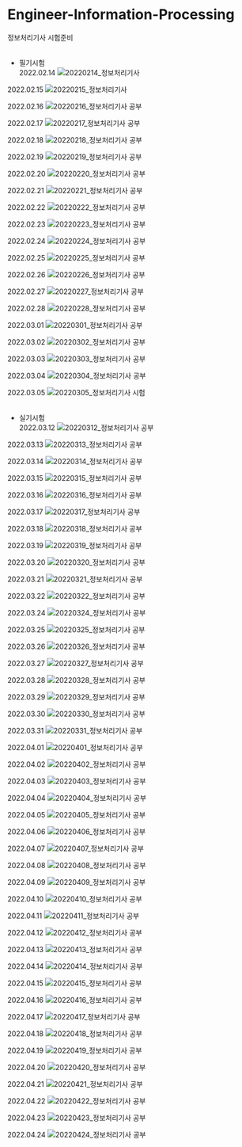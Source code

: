 # Engineer-Information-Processing
정보처리기사 시험준비
<br/><br/>

- 필기시험<br/>
2022.02.14
![20220214_정보처리기사](https://user-images.githubusercontent.com/83276757/154078156-825862db-45fa-4e70-a02a-e053b3e77768.jpg)

2022.02.15
![20220215_정보처리기사](https://user-images.githubusercontent.com/83276757/154077934-87ed51b7-e51f-4c6e-9db2-6f320207202a.jpg)

2022.02.16
![20220216_정보처리기사 공부](https://user-images.githubusercontent.com/83276757/154306357-81a01ec1-5706-405b-9071-5078d6f3e28c.jpg)

2022.02.17
![20220217_정보처리기사 공부](https://user-images.githubusercontent.com/83276757/154706002-11da7f0f-b7dc-4e65-9704-b3bd34fb8402.jpg)

2022.02.18
![20220218_정보처리기사 공부](https://user-images.githubusercontent.com/83276757/154706036-88f1f87f-e864-44e6-9362-5c9ecc8f6dc0.jpg)

2022.02.19
![20220219_정보처리기사 공부](https://user-images.githubusercontent.com/83276757/154811953-19dec16d-8208-4776-9d74-3cfa858b8514.jpg)

2022.02.20
![20220220_정보처리기사 공부](https://user-images.githubusercontent.com/83276757/154845650-70e232f6-202e-4bf8-b63f-5cd2ef9f5642.jpg)

2022.02.21
![20220221_정보처리기사 공부](https://user-images.githubusercontent.com/83276757/154989822-5efbec4d-31d8-4c02-8c5f-a8642ce20ba6.jpg)

2022.02.22
![20220222_정보처리기사 공부](https://user-images.githubusercontent.com/83276757/155151978-9a7f4773-07a7-44f2-a018-282632e71566.jpg)

2022.02.23
![20220223_정보처리기사 공부](https://user-images.githubusercontent.com/83276757/155337055-f53aee53-b6d3-4297-b34c-1fc200c1dbcd.jpg)


2022.02.24
![20220224_정보처리기사 공부](https://user-images.githubusercontent.com/83276757/155568011-9f7a74b2-e8ef-46c6-afbe-b304183146e5.jpg)

2022.02.25
![20220225_정보처리기사 공부](https://user-images.githubusercontent.com/83276757/155671661-904081d1-5432-4ec1-a619-ceb7650a4cce.jpg)

2022.02.26
![20220226_정보처리기사 공부](https://user-images.githubusercontent.com/83276757/155829345-a779c135-31d3-41f7-a37c-e59f548e2b90.jpg)

2022.02.27
![20220227_정보처리기사 공부](https://user-images.githubusercontent.com/83276757/155890222-d5e7656f-2799-44f4-a44b-25835d19e97d.jpg)

2022.02.28
![20220228_정보처리기사 공부](https://user-images.githubusercontent.com/83276757/155983787-d97410bd-89e6-47f1-a34a-5f47ab94e7bd.jpg)

2022.03.01
![20220301_정보처리기사 공부](https://user-images.githubusercontent.com/83276757/156138824-48e0a9ba-7fe2-41b0-8a03-c0a36a185202.jpg)

2022.03.02
![20220302_정보처리기사 공부](https://user-images.githubusercontent.com/83276757/156408441-cd2b55fa-0de7-48d0-b22f-90d4b10c9c10.jpg)

2022.03.03
![20220303_정보처리기사 공부](https://user-images.githubusercontent.com/83276757/156584107-e503cebc-da41-40ba-9a3b-bb73e593ade6.jpg)

2022.03.04
![20220304_정보처리기사 공부](https://user-images.githubusercontent.com/83276757/156754204-f98b3b38-1a90-44f8-911d-faa02ee1a8b7.jpg)

2022.03.05
![20220305_정보처리기사 시험](https://user-images.githubusercontent.com/83276757/156871522-2ba97e60-156b-4be8-8aa1-a66725767716.jpg)
<br/><br/>

- 실기시험<br/>
2022.03.12
![20220312_정보처리기사 공부](https://user-images.githubusercontent.com/83276757/158006438-41d4769e-fa7f-41d7-a262-a661a47dd9c2.jpg)

2022.03.13
![20220313_정보처리기사 공부](https://user-images.githubusercontent.com/83276757/158050052-cb4ab66d-38f0-4173-b190-c4b83626be27.jpg)

2022.03.14
![20220314_정보처리기사 공부](https://user-images.githubusercontent.com/83276757/158186205-d62f10e1-d059-4a3a-b06a-3be9edde214c.jpg)

2022.03.15
![20220315_정보처리기사 공부](https://user-images.githubusercontent.com/83276757/158402315-8405074b-f42b-40f8-bffd-6ca1aa1db77e.jpg)

2022.03.16
![20220316_정보처리기사 공부](https://user-images.githubusercontent.com/83276757/158616475-ff09ace1-2d53-4154-8820-3b2607fcdf0e.jpg)

2022.03.17
![20220317_정보처리기사 공부](https://user-images.githubusercontent.com/83276757/158818963-33ebc0ef-ed18-4ae2-8eb2-fe38893195ab.jpg)

2022.03.18
![20220318_정보처리기사 공부](https://user-images.githubusercontent.com/83276757/159001843-301736cb-777c-4bcb-8519-3c6da31f09a6.jpg)

2022.03.19
![20220319_정보처리기사 공부](https://user-images.githubusercontent.com/83276757/159107715-22fd0424-462e-48d6-becf-74676eb58ca1.jpg)

2022.03.20
![20220320_정보처리기사 공부](https://user-images.githubusercontent.com/83276757/159153400-732f0719-774b-44e7-aee2-dfae2fb0f9ff.jpg)

2022.03.21
![20220321_정보처리기사 공부](https://user-images.githubusercontent.com/83276757/159286419-f9bc9f34-7552-4f12-8ad5-ec6e936c9342.jpg)

2022.03.22
![20220322_정보처리기사 공부](https://user-images.githubusercontent.com/83276757/159499368-c4f11c09-1437-4d80-a002-5bfa00e44584.jpg)

2022.03.24
![20220324_정보처리기사 공부](https://user-images.githubusercontent.com/83276757/159948452-70975d1f-7e07-4914-a7b7-683dee996cfc.jpg)

2022.03.25
![20220325_정보처리기사 공부](https://user-images.githubusercontent.com/83276757/160143372-7ac5357d-5904-4031-a307-e53eb05f84e0.jpg)

2022.03.26
![20220326_정보처리기사 공부](https://user-images.githubusercontent.com/83276757/160222120-cd77db88-649a-471b-80ec-b9eeec6ad1c4.jpg)

2022.03.27
![20220327_정보처리기사 공부](https://user-images.githubusercontent.com/83276757/160268481-e7cecdb2-002e-4c49-ad49-f90adaf9c00e.jpg)

2022.03.28
![20220328_정보처리기사 공부](https://user-images.githubusercontent.com/83276757/160415503-42d6a613-98b9-4b7c-916c-2af35f856525.jpg)

2022.03.29
![20220329_정보처리기사 공부](https://user-images.githubusercontent.com/83276757/160635924-ec6e8edd-0164-4c89-abb1-f9436bfe88a3.jpg)

2022.03.30
![20220330_정보처리기사 공부](https://user-images.githubusercontent.com/83276757/160857244-a3a1c0e8-bd48-423e-8800-a3787dbb8393.jpg)

2022.03.31
![20220331_정보처리기사 공부](https://user-images.githubusercontent.com/83276757/161077870-718a3fd8-fb75-42db-8eed-c2c3507fd063.jpg)

2022.04.01
![20220401_정보처리기사 공부](https://user-images.githubusercontent.com/83276757/161257864-9046b90a-f9ec-4a0d-ae9a-f299d382a0f7.jpg)

2022.04.02
![20220402_정보처리기사 공부](https://user-images.githubusercontent.com/83276757/161368777-431c355a-723a-4c4c-a0bb-959553526e72.jpg)

2022.04.03
![20220403_정보처리기사 공부](https://user-images.githubusercontent.com/83276757/161421209-277b62a8-5f1d-492a-b1b2-75a493dfebad.jpg)

2022.04.04
![20220404_정보처리기사 공부](https://user-images.githubusercontent.com/83276757/161557719-4c3b8adb-fa6a-4c49-a452-35167060ae47.jpg)

2022.04.05
![20220405_정보처리기사 공부](https://user-images.githubusercontent.com/83276757/161772250-fef0e0e6-8972-464b-8a4b-6c49c4c4e4d5.jpg)

2022.04.06
![20220406_정보처리기사 공부](https://user-images.githubusercontent.com/83276757/162015331-3d59ec59-6446-41bd-8f91-f9d088fca10e.jpg)

2022.04.07
![20220407_정보처리기사 공부](https://user-images.githubusercontent.com/83276757/162254658-d22226ba-549c-4f81-82fd-fd3e591d3130.jpg)

2022.04.08
![20220408_정보처리기사 공부](https://user-images.githubusercontent.com/83276757/162480393-7b6a1775-3f51-4423-92ac-c31542be421a.jpg)

2022.04.09
![20220409_정보처리기사 공부](https://user-images.githubusercontent.com/83276757/162573422-845ee47a-7903-4d33-947d-e330c58f8129.jpg)

2022.04.10
![20220410_정보처리기사 공부](https://user-images.githubusercontent.com/83276757/162611781-c35672bc-7674-4581-8f50-9dd73e970cff.jpg)

2022.04.11
![20220411_정보처리기사 공부](https://user-images.githubusercontent.com/83276757/162763353-86f3b097-10f2-4e9d-836e-2d193596d250.jpg)

2022.04.12
![20220412_정보처리기사 공부](https://user-images.githubusercontent.com/83276757/162989629-f937b2ce-01f4-4bc0-8322-4737689c6c29.jpg)

2022.04.13
![20220413_정보처리기사 공부](https://user-images.githubusercontent.com/83276757/163224711-1655b4a2-e58b-4593-b9d4-3a0d9bdcef75.jpg)

2022.04.14
![20220414_정보처리기사 공부](https://user-images.githubusercontent.com/83276757/163430012-7a8a5a69-a03c-4c54-8404-9a0d492dbb3b.jpg)

2022.04.15
![20220415_정보처리기사 공부](https://user-images.githubusercontent.com/83276757/163594971-4dd89f79-08fa-44e3-a6ce-f140735c5dd2.jpg)

2022.04.16
![20220416_정보처리기사 공부](https://user-images.githubusercontent.com/83276757/163663629-8a3ba1b0-1828-460a-be59-2fa60eabf177.jpg)

2022.04.17
![20220417_정보처리기사 공부](https://user-images.githubusercontent.com/83276757/163712193-466f051a-cec6-48dc-8c2d-47d5d1d1fbf7.jpg)

2022.04.18
![20220418_정보처리기사 공부](https://user-images.githubusercontent.com/83276757/163834735-c3f6143d-b4e2-4d13-af3f-97a8474d5571.jpg)

2022.04.19
![20220419_정보처리기사 공부](https://user-images.githubusercontent.com/83276757/164045185-d46ddf84-f9dd-485a-b378-1a77010499e2.jpg)

2022.04.20
![20220420_정보처리기사 공부](https://user-images.githubusercontent.com/83276757/164247247-153b1ba1-d15a-4345-87d3-27a3a629537d.jpg)

2022.04.21
![20220421_정보처리기사 공부](https://user-images.githubusercontent.com/83276757/164471751-ca217a3c-b410-4742-a8f3-af2dc2d1c1b3.jpg)

2022.04.22
![20220422_정보처리기사 공부](https://user-images.githubusercontent.com/83276757/164609891-6b78b479-fe4e-4ce5-a632-cffa59f8a5b6.jpg)

2022.04.23
![20220423_정보처리기사 공부](https://user-images.githubusercontent.com/83276757/164883761-ee96203c-5306-46a2-ae92-04c8fb85987c.jpg)

2022.04.24
![20220424_정보처리기사 공부](https://user-images.githubusercontent.com/83276757/164958795-8c3dbba4-0fc7-45b5-a57e-65c1a71da447.jpg)

